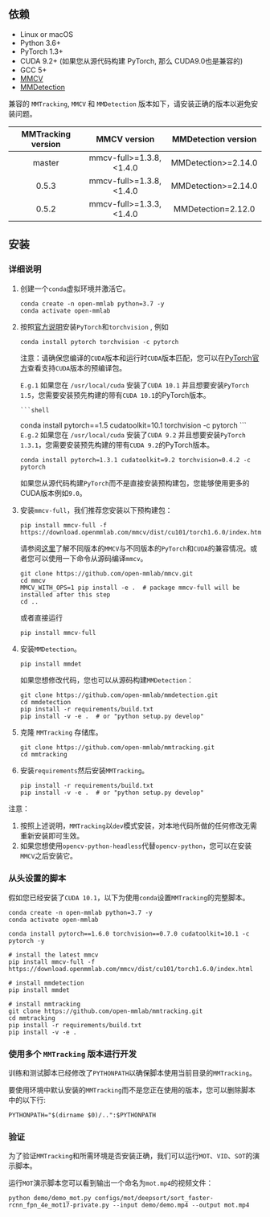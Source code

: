## 依赖

- Linux or macOS
- Python 3.6+
- PyTorch 1.3+
- CUDA 9.2+ (如果您从源代码构建 PyTorch, 那么 CUDA9.0也是兼容的)
- GCC 5+
- [MMCV](https://mmcv.readthedocs.io/en/latest/#installation)
- [MMDetection](https://mmdetection.readthedocs.io/en/latest/#installation)

兼容的 `MMTracking`, `MMCV` 和 `MMDetection` 版本如下，请安装正确的版本以避免安装问题。

|  MMTracking version |       MMCV version       |      MMDetection version      |
|:-------------------:|:------------------------:|:-----------------------------:|
|        master       | mmcv-full>=1.3.8, <1.4.0 |       MMDetection>=2.14.0      |
|        0.5.3        | mmcv-full>=1.3.8, <1.4.0 |       MMDetection>=2.14.0     |
|        0.5.2        | mmcv-full>=1.3.3, <1.4.0 |       MMDetection=2.12.0      |

## 安装

### 详细说明

1. 创建一个`conda`虚拟环境并激活它。

    ```shell
    conda create -n open-mmlab python=3.7 -y
    conda activate open-mmlab
    ```

2. 按照[官方说明](https://pytorch.org/)安装`PyTorch`和`torchvision` , 例如

    ```shell
    conda install pytorch torchvision -c pytorch
    ```
    注意：请确保您编译的`CUDA`版本和运行时`CUDA`版本匹配，您可以在[PyTorch官方](https://pytorch.org/)查看支持`CUDA`版本的预编译包。

    `E.g.1` 如果您在 `/usr/local/cuda` 安装了`CUDA 10.1` 并且想要安装`PyTorch 1.5`，您需要安装预先构建的带有`CUDA 10.1`的PyTorch版本。

       ```shell
    conda install pytorch==1.5 cudatoolkit=10.1 torchvision -c pytorch
       ```
    `E.g.2` 如果您在 `/usr/local/cuda` 安装了`CUDA 9.2` 并且想要安装`PyTorch 1.3.1`，您需要安装预先构建的带有`CUDA 9.2`的PyTorch版本。

    ```shell
    conda install pytorch=1.3.1 cudatoolkit=9.2 torchvision=0.4.2 -c pytorch
    ```
    如果您从源代码构建`PyTorch`而不是直接安装预构建包，您能够使用更多的CUDA版本例如`9.0`。

3. 安装`mmcv-full`，我们推荐您安装以下预构建包：

    ```shell
    pip install mmcv-full -f https://download.openmmlab.com/mmcv/dist/cu101/torch1.6.0/index.html
    ```

    请参阅[这里](https://github.com/open-mmlab/mmcv#install-with-pip)了解不同版本的`MMCV`与不同版本的`PyTorch`和`CUDA`的兼容情况。或者您可以使用一下命令从源码编译`mmcv`。

    ```shell
    git clone https://github.com/open-mmlab/mmcv.git
    cd mmcv
    MMCV_WITH_OPS=1 pip install -e .  # package mmcv-full will be installed after this step
    cd ..
    ```

    或者直接运行

    ```shell
    pip install mmcv-full
    ```
    
4. 安装`MMDetection`。

    ```shell
    pip install mmdet
    ```

    如果您想修改代码，您也可以从源码构建`MMDetection`：

    ```shell
    git clone https://github.com/open-mmlab/mmdetection.git
    cd mmdetection
    pip install -r requirements/build.txt
    pip install -v -e .  # or "python setup.py develop"
    ```
    
5. 克隆 `MMTracking` 存储库。

    ```shell
    git clone https://github.com/open-mmlab/mmtracking.git
    cd mmtracking
    ```
    
6. 安装`requirements`然后安装`MMTracking`。

    ```shell
    pip install -r requirements/build.txt
    pip install -v -e .  # or "python setup.py develop"
    ```

注意：

1. 按照上述说明，`MMTracking`以`dev`模式安装，对本地代码所做的任何修改无需重新安装即可生效。
2. 如果您想使用`opencv-python-headless`代替`opencv-python`，您可以在安装`MMCV`之后安装它。

### 从头设置的脚本

假如您已经安装了`CUDA 10.1`，以下为使用`conda`设置`MMTracking`的完整脚本。

```shell
conda create -n open-mmlab python=3.7 -y
conda activate open-mmlab

conda install pytorch==1.6.0 torchvision==0.7.0 cudatoolkit=10.1 -c pytorch -y

# install the latest mmcv
pip install mmcv-full -f https://download.openmmlab.com/mmcv/dist/cu101/torch1.6.0/index.html

# install mmdetection
pip install mmdet

# install mmtracking
git clone https://github.com/open-mmlab/mmtracking.git
cd mmtracking
pip install -r requirements/build.txt
pip install -v -e .
```
### 使用多个 `MMTracking` 版本进行开发

训练和测试脚本已经修改了`PYTHONPATH`以确保脚本使用当前目录的`MMTracking`。

要使用环境中默认安装的`MMTracking`而不是您正在使用的版本，您可以删除脚本中的以下行:

```shell
PYTHONPATH="$(dirname $0)/..":$PYTHONPATH
```

### 验证

为了验证`MMTracking`和所需环境是否安装正确，我们可以运行`MOT`、`VID`、`SOT`的演示脚本。

运行`MOT`演示脚本您可以看到输出一个命名为`mot.mp4`的视频文件：

```shell
python demo/demo_mot.py configs/mot/deepsort/sort_faster-rcnn_fpn_4e_mot17-private.py --input demo/demo.mp4 --output mot.mp4
```

